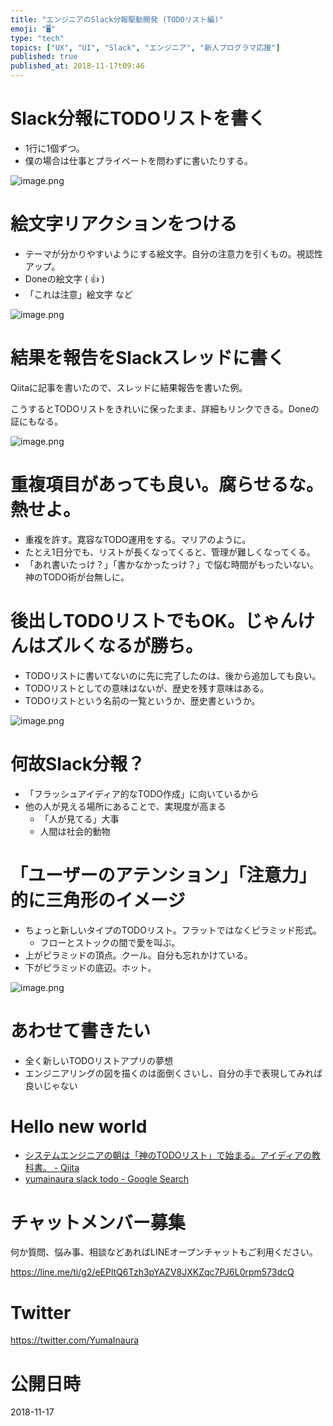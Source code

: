 ```yaml
---
title: "エンジニアのSlack分報駆動開発 (TODOリスト編)"
emoji: "🖥"
type: "tech"
topics: ["UX", "UI", "Slack", "エンジニア", "新人プログラマ応援"]
published: true
published_at: 2018-11-17t09:46
---
```



# Slack分報にTODOリストを書く

- 1行に1個ずつ。
- 僕の場合は仕事とプライベートを問わずに書いたりする。

![image.png](https://qiita-image-store.s3.amazonaws.com/0/89618/e7d5f10f-7fc1-aa0f-2fba-d4f6f3b417c4.png)

# 絵文字リアクションをつける

- テーマが分かりやすいようにする絵文字。自分の注意力を引くもの。視認性アップ。
- Doneの絵文字 ( :thumbsup: )
- 「これは注意」絵文字 など

![image.png](https://qiita-image-store.s3.amazonaws.com/0/89618/6248966b-c42d-0081-c26d-1215866d5c4e.png)


# 結果を報告をSlackスレッドに書く

Qiitaに記事を書いたので、スレッドに結果報告を書いた例。

こうするとTODOリストをきれいに保ったまま、詳細もリンクできる。Doneの証にもなる。

![image.png](https://qiita-image-store.s3.amazonaws.com/0/89618/17f56505-c789-ec0b-8d13-a36e42b76bb2.png)

# 重複項目があっても良い。腐らせるな。熱せよ。

- 重複を許す。寛容なTODO運用をする。マリアのように。
- たとえ1日分でも、リストが長くなってくると、管理が難しくなってくる。
- 「あれ書いたっけ？」「書かなかったっけ？」で悩む時間がもったいない。神のTODO術が台無しに。

# 後出しTODOリストでもOK。じゃんけんはズルくなるが勝ち。

- TODOリストに書いてないのに先に完了したのは、後から追加しても良い。
- TODOリストとしての意味はないが、歴史を残す意味はある。
- TODOリストという名前の一覧というか、歴史書というか。

![image.png](https://qiita-image-store.s3.amazonaws.com/0/89618/a20f9b84-e7ca-f0f4-5903-72e907656bf4.png)



# 何故Slack分報？

- 「フラッシュアイディア的なTODO作成」に向いているから
- 他の人が見える場所にあることで、実現度が高まる
  - 「人が見てる」大事
  - 人間は社会的動物

# 「ユーザーのアテンション」「注意力」的に三角形のイメージ

- ちょっと新しいタイプのTODOリスト。フラットではなくピラミッド形式。
  - フローとストックの間で愛を叫ぶ。
- 上がピラミッドの頂点。クール。自分も忘れかけている。
- 下がピラミッドの底辺。ホット。

![image.png](https://qiita-image-store.s3.amazonaws.com/0/89618/001ce7b4-9445-0dba-3ef4-055e4bbe72f7.png)

# あわせて書きたい

- 全く新しいTODOリストアプリの夢想
- エンジニアリングの図を描くのは面倒くさいし、自分の手で表現してみれば良いじゃない

# Hello new world


- [システムエンジニアの朝は「神のTODOリスト」で始まる。アイディアの教科書。 - Qiita](https://qiita.com/YumaInaura/items/3ee3d0f3c1e10bcb99e2)
- [yumainaura slack todo - Google Search](https://www.google.co.jp/search?q=yumainaura+slack+todo&oq=yumainaura+slack+todo&aqs=chrome..69i57j69i60l2j69i64l2.2218j0j7&sourceid=chrome&ie=UTF-8)








<!-- Update From Qiita API -->

# チャットメンバー募集


何か質問、悩み事、相談などあればLINEオープンチャットもご利用ください。

https://line.me/ti/g2/eEPltQ6Tzh3pYAZV8JXKZqc7PJ6L0rpm573dcQ





# Twitter


https://twitter.com/YumaInaura


<!-- Update From Qiita API -->



# 公開日時

2018-11-17

